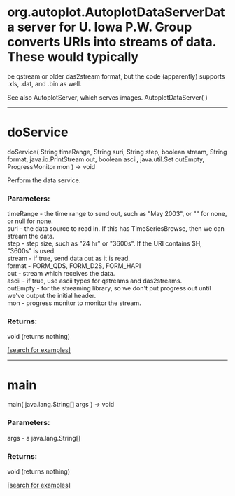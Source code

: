 # org.autoplot.AutoplotDataServerData server for U. Iowa P.W. Group converts URIs into streams of data.  These would typically
 be qstream or older das2stream format, but the code (apparently) supports .xls, .dat, and .bin as well.

 See also AutoplotServer, which serves images.
AutoplotDataServer( )


***
<a name="doService"></a>
# doService
doService( String timeRange, String suri, String step, boolean stream, String format, java.io.PrintStream out, boolean ascii, java.util.Set outEmpty, ProgressMonitor mon ) &rarr; void

Perform the data service.

### Parameters:
timeRange - the time range to send out, such as "May 2003", or "" for none, or null for none.
<br>suri - the data source to read in.  If this has TimeSeriesBrowse, then we can stream the data.
<br>step - step size, such as "24 hr" or "3600s".  If the URI contains $H, "3600s" is used.
<br>stream - if true, send data out as it is read.
<br>format - FORM_QDS, FORM_D2S, FORM_HAPI
<br>out - stream which receives the data.
<br>ascii - if true, use ascii types for qstreams and das2streams.
<br>outEmpty - for the streaming library, so we don't put progress out until we've output the initial header.
<br>mon - progress monitor to monitor the stream.

### Returns:
void (returns nothing)


<a href="https://github.com/autoplot/dev/search?q=doService&unscoped_q=doService">[search for examples]</a>

***
<a name="main"></a>
# main
main( java.lang.String[] args ) &rarr; void



### Parameters:
args - a java.lang.String[]

### Returns:
void (returns nothing)


<a href="https://github.com/autoplot/dev/search?q=main&unscoped_q=main">[search for examples]</a>

